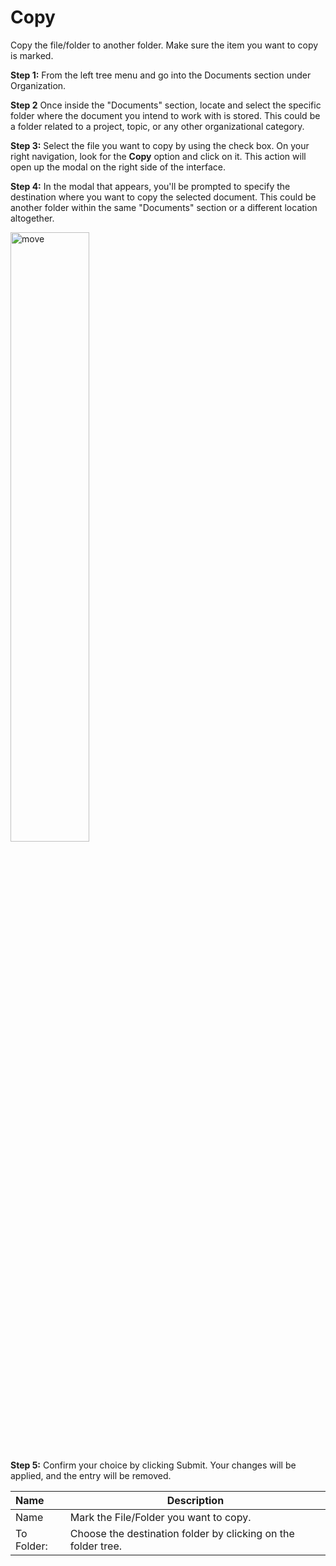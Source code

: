 # Copy

Copy the file/folder to another folder. Make sure the item you want to copy is marked.

**Step 1:** From the left tree menu and go into the Documents section under Organization.

**Step 2** Once inside the "Documents" section, locate and select the specific folder where the document you intend to work with is stored. This could be a folder related to a project, topic, or any other organizational category.

**Step 3:** Select the file you want to copy by using the check box. On your right navigation, look for the **Copy** option and click on it. This action will open up the modal on the right side of the interface.

**Step 4:** In the modal that appears, you'll be prompted to specify the destination where you want to copy the selected document. This could be another folder within the same "Documents" section or a different location altogether.

<img src="/static/images/copy.jpg" alt="move" style="width: 50%; display: block"></a>

**Step 5:** Confirm your choice by clicking Submit. Your changes will be applied, and the entry will be removed.

**Name** | **Description**
:--- | ---
Name | Mark the File/Folder you want to copy.
To Folder: | Choose the destination folder by clicking on the folder tree.
